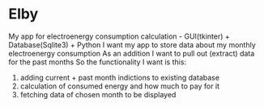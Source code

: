 # Elby
My app for electroenergy consumption calculation - GUI(tkinter) + Database(Sqlite3) + Python
I want my app to store data about my monthly electroenergy consumption
As an addition I want to pull out (extract) data for the past months 
So the functionality I want is this:
  1. adding current + past month indictions to existing database
  2. calculation of consumed energy and how much to pay for it
  3. fetching data of chosen month to be displayed
